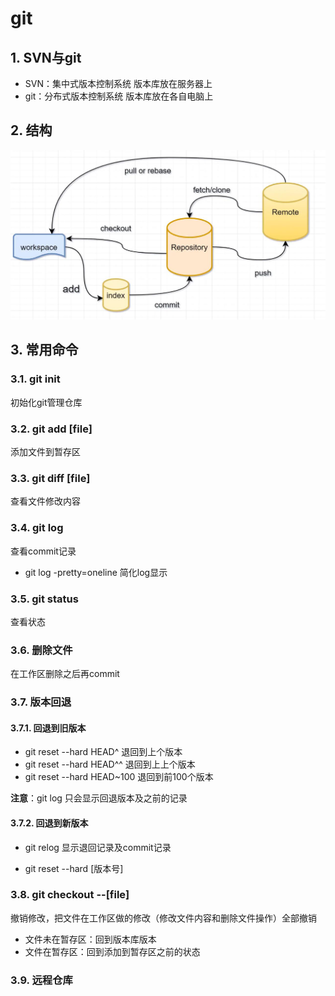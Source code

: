 # git

## 1. SVN与git

- SVN：集中式版本控制系统
    版本库放在服务器上
- git：分布式版本控制系统
    版本库放在各自电脑上

## 2. 结构

![image](./5bb768876769238f6553df2ef7197558.jpg)

## 3. 常用命令

### 3.1. git init

初始化git管理仓库

### 3.2. git add [file]

添加文件到暂存区

### 3.3. git diff [file]

查看文件修改内容

### 3.4. git log

查看commit记录

- git log -pretty=oneline
    简化log显示

### 3.5. git status

查看状态

### 3.6. 删除文件

在工作区删除之后再commit

### 3.7. 版本回退

#### 3.7.1. 回退到旧版本

- git reset --hard HEAD^
    退回到上个版本
- git reset --hard HEAD^^
    退回到上上个版本
- git reset --hard HEAD~100
    退回到前100个版本

**注意**：git log 只会显示回退版本及之前的记录

#### 3.7.2. 回退到新版本

- git relog
    显示退回记录及commit记录

- git reset --hard [版本号]

### 3.8. git checkout --[file]

撤销修改，把文件在工作区做的修改（修改文件内容和删除文件操作）全部撤销

- 文件未在暂存区：回到版本库版本
- 文件在暂存区：回到添加到暂存区之前的状态

### 3.9. 远程仓库
